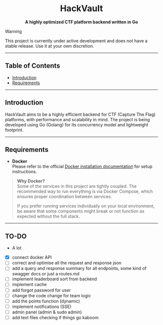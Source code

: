 <div align="center">
  <h1>HackVault</h1>
  <p><strong>A highly optimized CTF platform backend written in Go</strong></p>
</div>

> [!WARNING]
> This project is currently under active development and does not have a stable release. Use it at your own discretion.

---

## Table of Contents
- [Introduction](#introduction)
- [Requirements](#requirements)

---

## Introduction

HackVault aims to be a highly efficient backend for CTF (Capture The Flag) platforms, with performance and scalability in mind. The project is being developed using Go (Golang) for its concurrency model and lightweight footprint.

---

## Requirements

- **Docker**  
  Please refer to the official [Docker installation documentation](https://docs.docker.com/get-docker/) for setup instructions.

> **Why Docker?**  
> Some of the services in this project are tightly coupled. The recommended way to run everything is via Docker Compose, which ensures proper coordination between services.  
>  
> If you prefer running services individually on your local environment, be aware that some components might break or not function as expected without the full stack.

 
 ---

## TO-DO
- A lot
- [x] connect docker API
- [ ] correct and optimise all the request and response json
- [ ] add a query and response summary for all endpoints, some kind of swagger docs or just a routes.md
- [ ] implement leaderboard sort from backend
- [ ] implement cache
- [ ] add forgot password for user
- [ ] change the code change for team logic
- [ ] add the points function (dynamic)
- [ ] implement notifications (SSE)
- [ ] admin panel (admin & sudo admin)
- [ ] add text files checking if things go kaboom